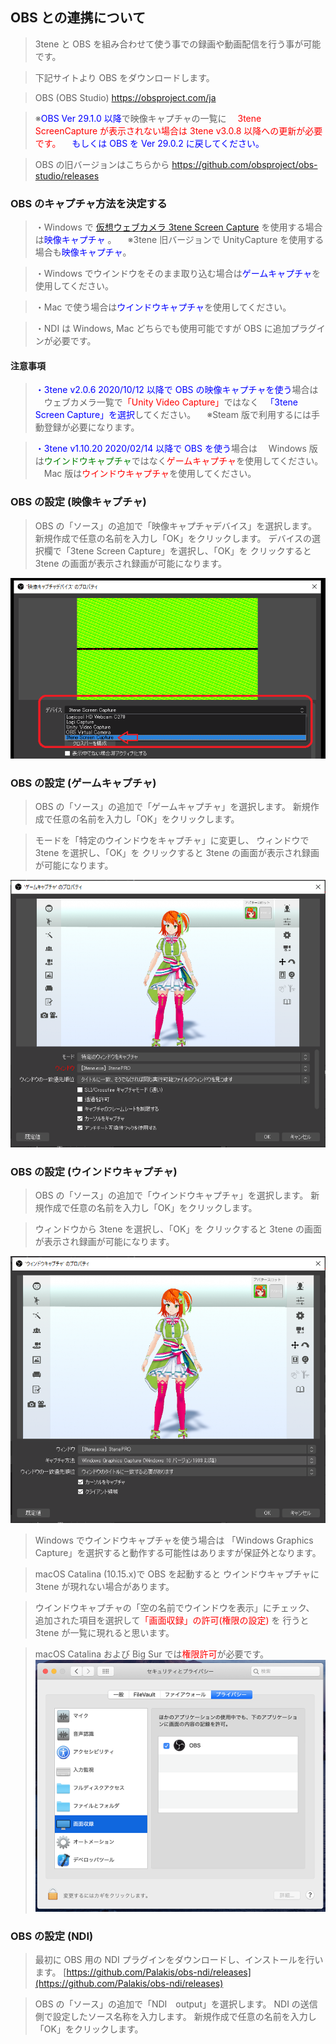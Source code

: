 ## OBS との連携について

>3tene と OBS を組み合わせて使う事での録画や動画配信を行う事が可能です。

>下記サイトより OBS をダウンロードします。

>OBS (OBS Studio)
>https://obsproject.com/ja

>※<font color="Blue">OBS Ver 29.1.0 以降</font>で映像キャプチャの一覧に
>　<font color="Red">3tene ScreenCapture が表示されない場合は 3tene v3.0.8 以降への更新が必要です。</font>
>　<font color="Blue">もしくは OBS を Ver 29.0.2 に戻してください。</font>

>OBS の旧バージョンはこちらから
>https://github.com/obsproject/obs-studio/releases


### OBS のキャプチャ方法を決定する

>・Windows で [仮想ウェブカメラ 3tene Screen Capture](#VirtualWebCamera.md) を使用する場合は<font color="Blue">映像キャプチャ</font> 。
>　※3tene 旧バージョンで UnityCapture を使用する場合も<font color="Blue">映像キャプチャ</font>。


>・Windows でウインドウをそのまま取り込む場合は<font color="Blue">ゲームキャプチャ</font>を使用してください。

>・Mac で使う場合は<font color="Blue">ウインドウキャプチャ</font>を使用してください。

>・NDI は Windows, Mac どちらでも使用可能ですが OBS に追加プラグインが必要です。


#### 注意事項

><font color="Blue">・3tene v2.0.6 2020/10/12 以降で OBS の映像キャプチャを使う</font>場合は
>　ウェブカメラ一覧で<font color="Red">「Unity Video Capture」</font>ではなく
>　<font color="Blue">「3tene Screen Capture」を選択</font>してください。
>　※Steam 版で利用するには手動登録が必要になります。

><font color="Blue">・3tene v1.10.20 2020/02/14 以降で OBS を使う</font>場合は
>　Windows 版は<font color="Green">ウインドウキャプチャ</font>ではなく<font color="Red">ゲームキャプチャ</font>を使用してください。
>　Mac 版は<font color="Red">ウインドウキャプチャ</font>を使用してください。


### OBS の設定 (映像キャプチャ)

>OBS の「ソース」の追加で「映像キャプチャデバイス」を選択します。
>新規作成で任意の名前を入力し「OK」をクリックします。
>デバイスの選択欄で「3tene Screen Capture」を選択し、「OK」を
>クリックすると 3tene の画面が表示され録画が可能になります。

![画像](image/obs_02.png "")


### OBS の設定 (ゲームキャプチャ)

>OBS の「ソース」の追加で「ゲームキャプチャ」を選択します。
>新規作成で任意の名前を入力し「OK」をクリックします。

>モードを「特定のウインドウをキャプチャ」に変更し、
>ウィンドウで 3tene を選択し、「OK」を
>クリックすると 3tene の画面が表示され録画が可能になります。

![画像](image/obs_01.png "")


### OBS の設定 (ウインドウキャプチャ)

>OBS の「ソース」の追加で「ウインドウキャプチャ」を選択します。
>新規作成で任意の名前を入力し「OK」をクリックします。

>ウィンドウから 3tene を選択し、「OK」を
>クリックすると 3tene の画面が表示され録画が可能になります。

![画像](image/obs_03.png "")

>Windows でウインドウキャプチャを使う場合は
>「Windows Graphics Capture」を選択すると動作する可能性はありますが保証外となります。

>macOS Catalina (10.15.x)で OBS を起動すると
>ウインドウキャプチャに 3tene が現れない場合があります。

>ウインドウキャプチャの「空の名前でウインドウを表示」にチェック、
>追加された項目を選択して<font color="Red">「画面収録」の許可(権限の設定)</font> を
>行うと 3tene が一覧に現れると思います。

>macOS Catalina および Big Sur では<font color="Red">権限許可</font>が必要です。
>![画像](image/obs_04.png "")


### OBS の設定 (NDI)

>最初に OBS 用の NDI プラグインをダウンロードし、インストールを行います。
>[https://github.com/Palakis/obs-ndi/releases](https://github.com/Palakis/obs-ndi/releases)

>OBS の「ソース」の追加で「NDI　output」を選択します。
>NDI の送信側で設定したソース名称を入力します。
>新規作成で任意の名前を入力し「OK」をクリックします。

